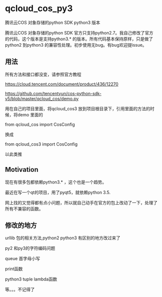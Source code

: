 # qcloud_cos_py3

腾讯云COS 对象存储的python SDK python3 版本

腾讯云COS 对象存储的python SDK 官方只支持python2.7。我自己修改了官方的代码，这个版本是支持python3.* 的版本。所有代码基本保持原样，只是做了python2 到python3 的兼容性处理。初步使用无bug。有bug欢迎提issue。
## 用法
所有方法和接口都没变，请参照官方教程

https://cloud.tencent.com/document/product/436/12270

https://github.com/tencentyun/cos-python-sdk-v5/blob/master/qcloud_cos/demo.py

用在自己的项目里面，将qcloud_cos3 放到项目根目录下，引用里面的方法的时候，将demo 里面的

from qcloud_cos import CosConfig

 换成
 
 from qcloud_cos3 import CosConfig
 
 以此类推
 
 
 

## Motivation
现在有很多包都依赖python3.* ，这个也是一个趋势。

最近在写一个qt的项目，用了pyqt5，就依赖python 3.5.

网上找的又觉得都有点小问题，所以就自己动手在官方的包上改动了一下，处理了所有不兼容的函数。

 
## 修改的地方

urllib 包的相关方法,python2 python3 有区别的地方改过来了

py2 和py3的字符编码问题

queue 首字母小写

print函数

python3 tuple lambda函数

等。。。不记得了

 
 
